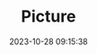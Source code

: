 ---
weight: 1
images:
- /images/edited/244.jpeg
title: Picture
date: 2023-10-28 09:15:38
tags: [luminarneo,work,ilce7m3,car,truck]
---